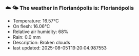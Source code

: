 ### ☁️ 🌤️  The weather in Florianópolis is: Florianópolis

- Temperature: 16.57°C
- On flesh: 16.06°C
- Relative air humidity: 68%
- Rain: 0.0 mm
- Description: Broken clouds
- last updated: 2025-08-05T19:20:04.987553
